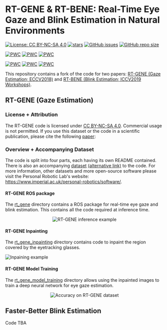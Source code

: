 # RT-GENE & RT-BENE: Real-Time Eye Gaze and Blink Estimation in Natural Environments
[![License: CC BY-NC-SA 4.0](https://img.shields.io/badge/License-CC%20BY--NC--SA%204.0-lightgrey.svg?style=flat-square)](https://creativecommons.org/licenses/by-nc-sa/4.0/)
[![stars](https://img.shields.io/github/stars/Tobias-Fischer/rt_gene.svg?style=flat-square)](https://github.com/Tobias-Fischer/rt_gene/stargazers)
[![GitHub issues](https://img.shields.io/github/issues/Tobias-Fischer/rt_gene.svg?style=flat-square)](https://github.com/Tobias-Fischer/rt_gene/issues)
[![GitHub repo size](https://img.shields.io/github/repo-size/Tobias-Fischer/rt_gene.svg?style=flat-square)](./README.md)

[![PWC](https://img.shields.io/endpoint.svg?url=https://paperswithcode.com/badge/rt-gene-real-time-eye-gaze-estimation-in/gaze-estimation-on-mpii-gaze&style=flat-square)](https://paperswithcode.com/sota/gaze-estimation-on-mpii-gaze?p=rt-gene-real-time-eye-gaze-estimation-in?style=square)
[![PWC](https://img.shields.io/endpoint.svg?url=https://paperswithcode.com/badge/rt-gene-real-time-eye-gaze-estimation-in/gaze-estimation-on-rt-gene&style=flat-square)](https://paperswithcode.com/sota/gaze-estimation-on-rt-gene?p=rt-gene-real-time-eye-gaze-estimation-in)
[![PWC](https://img.shields.io/endpoint.svg?url=https://paperswithcode.com/badge/rt-gene-real-time-eye-gaze-estimation-in/gaze-estimation-on-ut-multi-view&style=flat-square)](https://paperswithcode.com/sota/gaze-estimation-on-ut-multi-view?p=rt-gene-real-time-eye-gaze-estimation-in)

[![PWC](https://img.shields.io/endpoint.svg?url=https://paperswithcode.com/badge/rt-bene-a-dataset-and-baselines-for-real-time/blink-estimation-on-eyeblink8&style=flat-square)](https://paperswithcode.com/sota/blink-estimation-on-eyeblink8?p=rt-bene-a-dataset-and-baselines-for-real-time)
[![PWC](https://img.shields.io/endpoint.svg?url=https://paperswithcode.com/badge/rt-bene-a-dataset-and-baselines-for-real-time/blink-estimation-on-researcher-s-night&style=flat-square)](https://paperswithcode.com/sota/blink-estimation-on-researcher-s-night?p=rt-bene-a-dataset-and-baselines-for-real-time)
[![PWC](https://img.shields.io/endpoint.svg?url=https://paperswithcode.com/badge/rt-bene-a-dataset-and-baselines-for-real-time/blink-estimation-on-rt-bene&style=flat-square)](https://paperswithcode.com/sota/blink-estimation-on-rt-bene?p=rt-bene-a-dataset-and-baselines-for-real-time)

This repository contains a fork of the code for two papers: [RT-GENE (Gaze Estimation; ECCV2018)](http://openaccess.thecvf.com/content_ECCV_2018/html/Tobias_Fischer_RT-GENE_Real-Time_Eye_ECCV_2018_paper.html) and [RT-BENE (Blink Estimation; ICCV2019 Workshops)](http://openaccess.thecvf.com/content_ICCVW_2019/html/GAZE/Cortacero_RT-BENE_A_Dataset_and_Baselines_for_Real-Time_Blink_Estimation_in_ICCVW_2019_paper.html).

## RT-GENE (Gaze Estimation)

### License + Attribution
The RT-GENE code is licensed under [CC BY-NC-SA 4.0](https://creativecommons.org/licenses/by-nc-sa/4.0/). Commercial usage is not permitted. If you use this dataset or the code in a scientific publication, please cite the following [paper](http://openaccess.thecvf.com/content_ECCV_2018/html/Tobias_Fischer_RT-GENE_Real-Time_Eye_ECCV_2018_paper.html):

### Overview + Accompanying Dataset
The code is split into four parts, each having its own README contained. There is also an accompanying [dataset](https://zenodo.org/record/2529036) [(alternative link)](https://goo.gl/tfUaDm) to the code. For more information, other datasets and more open-source software please visit the Personal Robotic Lab's website: <https://www.imperial.ac.uk/personal-robotics/software/>.

#### RT-GENE ROS package
The [rt_gene](./rt_gene) directory contains a ROS package for real-time eye gaze and blink estimation. This contains all the code required at inference time.

<p align="center">
  <img src="./assets/dataset_video.gif" alt="RT-GENE inference example"/>
</p>

#### RT-GENE Inpainting
The [rt_gene_inpainting](./rt_gene_inpainting) directory contains code to inpaint the region covered by the eyetracking glasses.

![Inpaining example](./assets/inpaint_example.jpg)

#### RT-GENE Model Training
The [rt_gene_model_training](./rt_gene_model_training) directory allows using the inpainted images to train a deep neural network for eye gaze estimation.

<p align="center">
  <img src="./assets/accuracy_prl.jpg" alt="Accuracy on RT-GENE dataset"/>
</p>

## Faster-Better Blink Estimation

Code TBA
